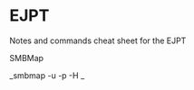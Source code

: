 # EJPT
Notes and commands cheat sheet for the EJPT


SMBMap

_smbmap -u <username> -p <password> -H <IP address>
_

